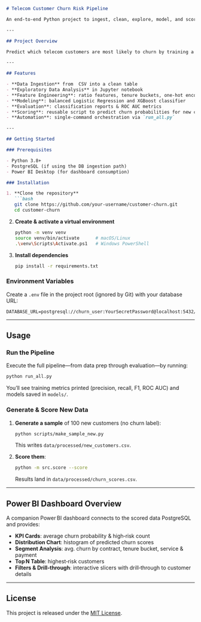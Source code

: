 ````markdown
# Telecom Customer Churn Risk Pipeline

An end‑to‑end Python project to ingest, clean, explore, model, and score telecom customer churn, with a companion Power BI dashboard for visualizing risk.

---

## Project Overview

Predict which telecom customers are most likely to churn by training a logistic regression and an XGBoost model on historical data. Store results in a lightweight pipeline, then expose the scores in Power BI for stakeholders to explore and act on.

---

## Features

- **Data Ingestion** from  CSV into a clean table  
- **Exploratory Data Analysis** in Jupyter notebook  
- **Feature Engineering**: ratio features, tenure buckets, one‑hot encoding  
- **Modeling**: balanced Logistic Regression and XGBoost classifier  
- **Evaluation**: classification reports & ROC AUC metrics  
- **Scoring**: reusable script to predict churn probabilities for new customers  
- **Automation**: single‑command orchestration via `run_all.py`

---

## Getting Started

### Prerequisites

- Python 3.8+  
- PostgreSQL (if using the DB ingestion path)  
- Power BI Desktop (for dashboard consumption)

### Installation

1. **Clone the repository**  
   ```bash
   git clone https://github.com/your-username/customer-churn.git
   cd customer-churn
````

2. **Create & activate a virtual environment**

   ```bash
   python -m venv venv
   source venv/bin/activate      # macOS/Linux
   .\venv\Scripts\Activate.ps1   # Windows PowerShell
   ```

3. **Install dependencies**

   ```bash
   pip install -r requirements.txt
   ```

### Environment Variables

Create a `.env` file in the project root (ignored by Git) with your database URL:

```dotenv
DATABASE_URL=postgresql://churn_user:YourSecretPassword@localhost:5432/churn_db
```

---

## Usage

### Run the Pipeline

Execute the full pipeline—from data prep through evaluation—by running:

```bash
python run_all.py
```

You’ll see training metrics printed (precision, recall, F1, ROC AUC) and models saved in `models/`.

### Generate & Score New Data

1. **Generate a sample** of 100 new customers (no churn label):

   ```bash
   python scripts/make_sample_new.py
   ```

   This writes `data/processed/new_customers.csv`.

2. **Score them**:

   ```bash
   python -m src.score --score
   ```

   Results land in `data/processed/churn_scores.csv`.

---

## Power BI Dashboard Overview

A companion Power BI dashboard connects to the scored data PostgreSQL and provides:

* **KPI Cards**: average churn probability & high‑risk count
* **Distribution Chart**: histogram of predicted churn scores
* **Segment Analysis**: avg. churn by contract, tenure bucket, service & payment
* **Top N Table**: highest‑risk customers
* **Filters & Drill‑through**: interactive slicers with drill‑through to customer details


---

## License

This project is released under the [MIT License](LICENSE).

```
```